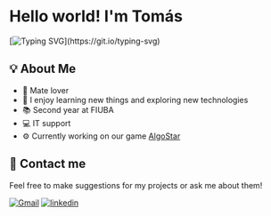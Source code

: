 
# Hello world! I'm Tomás

[![Typing SVG](https://readme-typing-svg.herokuapp.com?color=%23732A70&vCenter=true&lines=Argentinian+software+developer.;Computer+engineering+student.;Universidad+de+Buenos+Aires.)](https://git.io/typing-svg)


## 💡 About Me
* 🧉 Mate lover
* 🧠 I enjoy learning new things and exploring new technologies
* 📚 Second year at FIUBA
* 💻 IT support
* ⚙ Currently working on our game [AlgoStar](https://github.com/IglesiasT/AlgoStar)




## 💬 Contact me

Feel free to make suggestions for my projects or ask me about them!

[![Gmail](https://img.shields.io/badge/Gmail-D14836?style=for-the-badge&logo=gmail&logoColor=white)](mailto:iglesiastomas99@gmail.com)
[![linkedin](https://img.shields.io/badge/linkedin-0A66C2?style=for-the-badge&logo=linkedin&logoColor=white)](https://www.linkedin.com/in/tomas-iglesias99/)

